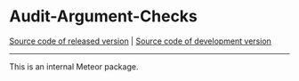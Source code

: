 # Audit-Argument-Checks
[Source code of released version](https://github.com/meteor/meteor/tree/master/packages/audit-argument-checks) | [Source code of development version](https://github.com/meteor/meteor/tree/devel/packages/audit-argument-checks)
***

This is an internal Meteor package.